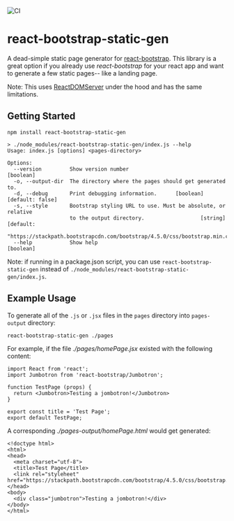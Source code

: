 ![CI](https://github.com/jonmbake/react-bootstrap-static-gen/workflows/CI/badge.svg)

# react-bootstrap-static-gen

A dead-simple static page generator for [react-bootstrap](https://github.com/react-bootstrap/react-bootstrap). This
library is a great option if you already use _react-bootstrap_ for your react app and want to generate a few static pages--
like a landing page.

Note: This uses [ReactDOMServer](https://reactjs.org/docs/react-dom-server.html) under the hood and has the same limitations.

## Getting Started

```
npm install react-bootstrap-static-gen
```

```
> ./node_modules/react-bootstrap-static-gen/index.js --help
Usage: index.js [options] <pages-directory>

Options:
  --version         Show version number                                [boolean]
  -o, --output-dir  The directory where the pages should get generated to.
  -d, --debug       Print debugging information.      [boolean] [default: false]
  -s, --style       Bootstrap styling URL to use. Must be absolute, or relative
                    to the output directory.                  [string] [default:
     "https://stackpath.bootstrapcdn.com/bootstrap/4.5.0/css/bootstrap.min.css"]
  --help            Show help                                          [boolean]
```

Note: if running in a package.json script, you can use `react-bootstrap-static-gen` instead of `./node_modules/react-bootstrap-static-gen/index.js`.

## Example Usage

To generate all of the `.js` or `.jsx` files in the `pages` directory into `pages-output` directory:

```
react-bootstrap-static-gen ./pages
```
For example, if the file _./pages/homePage.jsx_ existed with the following content:

```
import React from 'react';
import Jumbotron from 'react-bootstrap/Jumbotron';

function TestPage (props) {
  return <Jumbotron>Testing a jombotron!</Jumbotron>
}

export const title = 'Test Page';
export default TestPage;
```

A corresponding _./pages-output/homePage.html_ would get generated:

```
<!doctype html>
<html>
<head>
  <meta charset="utf-8">
  <title>Test Page</title>
  <link rel="styleheet" href="https://stackpath.bootstrapcdn.com/bootstrap/4.5.0/css/bootstrap.min.css">
</head>
<body>
  <div class="jumbotron">Testing a jombotron!</div>
</body>
</html>
```